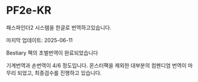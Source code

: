 # PF2e-KR
패스파인더2 시스템을 한글로 번역하고있습니다.

마지막 업데이트: 2025-06-11

Bestiary 팩의 초벌번역이 완료되었습니다

기계번역과 손번역이 4/6 정도입니다.
몬스터팩을 제외한 대부분의 컴펜디엄 번역이 마무리 되었고, 최종검수를 진행하고 있습니다.
